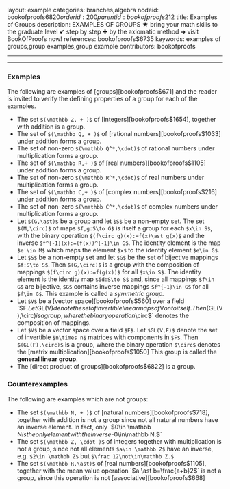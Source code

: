 layout: example
categories: branches,algebra
nodeid: bookofproofs$6820
orderid: 200
parentid: bookofproofs$212
title: Examples of Groups
description: EXAMPLES OF GROUPS ★ bring your math skills to the graduate level ✔ step by step ✚ by the axiomatic method ➜ visit BookOfProofs now!
references: bookofproofs$6735
keywords: examples of groups,group examples,group example
contributors: bookofproofs

---


---

### Examples

The following are examples of [groups][bookofproofs$671] and the reader is invited to verify the defining properties of a group for each of the examples.

* The set `$(\mathbb Z, + )$` of [integers][bookofproofs$1654], together with addition is a group.
* The set of `$(\mathbb Q, + )$` of [rational numbers][bookofproofs$1033] under addition forms a group. 
* The set of non-zero `$(\mathbb Q^*,\cdot)$` of rational numbers under multiplication forms a group. 
* The set of `$(\mathbb R,+ )$` of [real numbers][bookofproofs$1105] under addition forms a group. 
* The set of non-zero `$(\mathbb R^*,\cdot)$` of real numbers under multiplication forms a group. 
* The set of `$(\mathbb C,+ )$` of [complex numbers][bookofproofs$216] under addition forms a group. 
* The set of non-zero `$(\mathbb C^*,\cdot)$` of complex numbers under multiplication forms a group.
* Let `$(G,\ast)$` be a group and let `$S$` be a non-empty set. The set `$(M,\circ)$` of maps `$f,g:S\to G$` is itself a group for each `$x\in S$`, with the binary operation `$(f\circ g)(x):=f(x)\ast g(x)$` and the inverse `$f^{-1}(x):=(f(x))^{-1}\in G$`. The identity element is the map `$e'\in M$` which maps the element `$x$` to the identity element `$e\in G$`.
* Let `$S$` be a non-empty set and let `$G$` be the set of bijective mappings `$f:S\to S$`. Then `$(G,\circ)$` is a group with the composition of mappings `$(f\circ g)(x):=f(g(x))$` for all `$x\in S$`. The identity element is the identity map `$id:S\to S$` and, since all mappings `$f\in G$` are bijective, `$G$` contains inverse mappings `$f^{-1}\in G$` for all `$f\in G$`. This example is called a *symmetric group.*
* Let `$V$` be a [vector space][bookofproofs$560] over a field `$F$`. Let `$GL(V)$` denote the set of invertible linear maps of `$V$` onto itself. Then `$(GL(V),\circ)$` is a group, where the binary operation `$\circ$` denotes the composition of mappings.
* Let `$V$` be a vector space over a field `$F$`. Let `$GL(V,F)$` denote the set of invertible `$n\times n$` matrices with components in `$F$`. Then `$(GL(F),\circ)$` is a group, where the binary operation `$\circ$` denotes the [matrix multiplication][bookofproofs$1050] This group is called the **general linear group**.
* The [direct product of groups][bookofproofs$6822] is a group.

### Counterexamples

The following are examples which are not groups:

* The set `$(\mathbb N, + )$` of [natural numbers][bookofproofs$718], together with addition is not a group since not all natural numbers have an inverse element. In fact, only `$0\in \mathbb N$` is the only element with the inverse `$-0\in\mathbb N.$`
* The set `$(\mathbb Z, \cdot )$` of integers together with multiplication is not a group, since not all elements `$a\in \mathbb Z$` have an inverse, e.g. `$2\in \mathbb Z$` but `$\frac 12\not\in\mathbb Z.$`
* The set `$(\mathbb R,\ast)$` of [real numbers][bookofproofs$1105], together with the mean value operation `$a \ast b=\frac{a+b}2$` is not a group, since this operation is not [associative][bookofproofs$668]
